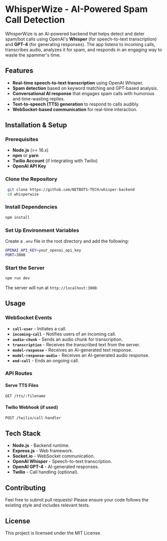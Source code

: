 # WhisperWize - AI-Powered Spam Call Detection

WhisperWize is an AI-powered backend that helps detect and deter spam/bot calls using OpenAI's **Whisper** (for speech-to-text transcription) and **GPT-4** (for generating responses). The app listens to incoming calls, transcribes audio, analyzes it for spam, and responds in an engaging way to waste the spammer's time.

## Features
- **Real-time speech-to-text transcription** using OpenAI Whisper.
- **Spam detection** based on keyword matching and GPT-based analysis.
- **Conversational AI response** that engages spam calls with humorous and time-wasting replies.
- **Text-to-speech (TTS) generation** to respond to calls audibly.
- **WebSocket-based communication** for real-time interaction.

## Installation & Setup

### Prerequisites
- **Node.js** (>= 16.x)
- **npm** or **yarn**
- **Twilio Account** (if integrating with Twilio)
- **OpenAI API Key**

### Clone the Repository
```sh
 git clone https://github.com/NETBOTS-TECH/whisper-backend
 cd whisperwize
```

### Install Dependencies
```sh
npm install
```

### Set Up Environment Variables
Create a `.env` file in the root directory and add the following:
```sh
OPENAI_API_KEY=your_openai_api_key
PORT=3000
```

### Start the Server
```sh
npm run dev
```
The server will run at `http://localhost:3000`.

## Usage

### WebSocket Events
- **`call-user`** - Initiates a call.
- **`incoming-call`** - Notifies users of an incoming call.
- **`audio-chunk`** - Sends an audio chunk for transcription.
- **`transcription`** - Receives the transcribed text from the server.
- **`model-response`** - Receives an AI-generated text response.
- **`model-response-audio`** - Receives an AI-generated audio response.
- **`end-call`** - Ends an ongoing call.

### API Routes
#### Serve TTS Files
```sh
GET /tts/:filename
```

#### Twilio Webhook (if used)
```sh
POST /twilio/call-handler
```

## Tech Stack
- **Node.js** - Backend runtime.
- **Express.js** - Web framework.
- **Socket.io** - WebSocket communication.
- **OpenAI Whisper** - Speech-to-text transcription.
- **OpenAI GPT-4** - AI-generated responses.
- **Twilio** - Call handling (optional).

## Contributing
Feel free to submit pull requests! Please ensure your code follows the existing style and includes relevant tests.

## License
This project is licensed under the MIT License.
